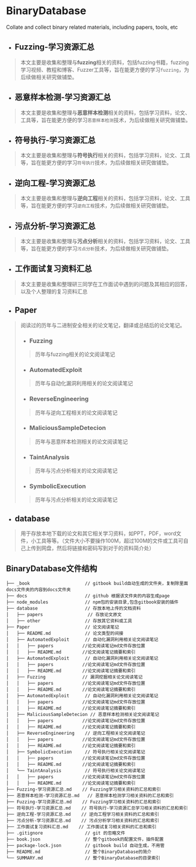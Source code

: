 # BinaryDatabase

Collate and collect binary related materials, including papers, tools, etc

* ## Fuzzing-学习资源汇总
> 本文主要是收集和整理与**fuzzing**相关的资料，包括fuzzing书籍，fuzzing 学习视频、教程和博客、Fuzzer工具等，旨在能更方便的学习`fuzzing`，为后续做相关研究做铺垫。

* ## 恶意样本检测-学习资源汇总
> 本文主要是收集和整理与**恶意样本检测**相关的资料，包括学习资料，论文、工具等，旨在能更方便的学习`恶意样本检测`技术，为后续做相关研究做铺垫。

* ## 符号执行-学习资源汇总
> 本文主要是收集和整理与**符号执行**相关的资料，包括学习资料，论文、工具等，旨在能更方便的学习`符号执行`技术，为后续做相关研究做铺垫。

* ## 逆向工程-学习资源汇总
> 本文主要是收集和整理与**逆向工程**相关的资料，包括学习资料，论文、工具等，旨在能更方便的学习`逆向工程`技术，为后续做相关研究做铺垫。

* ## 污点分析-学习资源汇总
> 本文主要是收集和整理与**污点分析**相关的资料，包括学习资料，论文、工具等，旨在能更方便的学习`污点分析`技术，为后续做相关研究做铺垫。

* ## 工作面试复习资料汇总
> 本文主要是收集和整理研三同学在工作面试中遇到的问题及其相应的回答，以及个人整理的复习资料汇总


* ## Paper
> 阅读过的历年与二进制安全相关的论文笔记，翻译或总结后的论文笔记。
>
> * ### Fuzzing
>> 历年与fuzzing相关的论文阅读笔记
>
>* ###  AutomatedExploit
>> 历年与自动化漏洞利用相关的论文阅读笔记
>
> * ### ReverseEngineering
>> 历年与逆向工程相关的论文阅读笔记
>
> * ### MaliciousSampleDetecion
>> 历年与恶意样本检测相关的论文阅读笔记
>
> * ### TaintAnalysis
>> 历年与污点分析相关的论文阅读笔记
>
> * ### SymbolicExecution
>> 历年与污点分析相关的论文阅读笔记

* ## database
> 用于存放本地下载的论文和其它相关学习资料，如PPT，PDF，word文件，小工具等等。（文件大小不要操作100M，超过100M的文件或工具可自己上传到网盘，然后将链接和密码写到对于的资料简介处）

## BinaryDatabase文件结构

```
├── _book                     // gitbook build自动生成的文件夹，复制除里面docs文件夹的内容到docs文件夹
├── docs                      // github 根据该文件夹的内容生成page
├── node_modules              // npm包的安装目录,包含gitbook安装的插件
├── database                  // 存放本地上传的文档资料
│   ├── papers                 // 存放论文原文
│   ├── other                 // 存放其它资料或工具
├── Paper                     // 论文阅读笔记
│   ├── README.md             // 论文类型的间接
│   ├── AutomatedExploit      // 自动化漏洞利用相关论文阅读笔记
│   │	├── papers			 //论文阅读笔记md文件存放位置 
│   │	├── README.md		 //论文阅读笔记摘要和索引
│   ├── AutomatedExploit      // 自动化漏洞利用相关论文阅读笔记
│   │	├── papers			 //论文阅读笔记md文件存放位置 
│   │	├── README.md		 //论文阅读笔记摘要和索引
│   ├── Fuzzing      		 // 漏洞挖掘相关论文阅读笔记
│   │	├── papers			 //论文阅读笔记md文件存放位置 
│   │	├── README.md		 //论文阅读笔记摘要和索引
│   ├── AutomatedExploit      // 自动化漏洞利用相关论文阅读笔记
│   │	├── papers			 //论文阅读笔记md文件存放位置 
│   │	├── README.md		 //论文阅读笔记摘要和索引
│   ├── MaliciousSampleDetecion // 恶意样本检测相关论文阅读笔记
│   │	├── papers			 //论文阅读笔记md文件存放位置 
│   │	├── README.md		 //论文阅读笔记摘要和索引
│   ├── ReverseEngineering    // 逆向工程相关论文阅读笔记
│   │	├── papers			 //论文阅读笔记md文件存放位置 
│   │	├── README.md		 //论文阅读笔记摘要和索引
│   ├── SymbolicExecution     // 符号执行相关论文阅读笔记
│   │	├── papers			 //论文阅读笔记md文件存放位置 
│   │	├── README.md		 //论文阅读笔记摘要和索引
│   └── TaintAnalysis         // 符号执行相关论文阅读笔记
│   │	├── papers			 //论文阅读笔记md文件存放位置 
│   │	├── README.md		 //论文阅读笔记摘要和索引
├── Fuzzing-学习资源汇总.md    // Fuzzing学习相关资料的汇总和索引
├── 恶意样本检测-学习资源汇总.md   // 恶意样本检测学习相关资料的汇总和索引
├── Fuzzing-学习资源汇总.md    // Fuzzing学习相关资料的汇总和索引
├── 符号执行-学习资源汇总.md    // 符号执行-学习资源汇总学习相关资料的汇总和索引
├── 逆向工程-学习资源汇总.md    // 逆向工程学习相关资料的汇总和索引
├── 污点分析-学习资源汇总.md    // 污点分析学习相关资料的汇总和索引
├── 工作面试复习资料汇总.md    // 工作面试复习相关资料的汇总和索引
├── .gitignore                // git 的忽略文件
├── book.json                 // 整个gitbook的配置文件，插件配置
├── package-lock.json         // gitbook build 自动生成，不用管
├── README.md                 // 整个BinaryDatabase的简介
└── SUMMARY.md                // 整个BinaryDatabase的目录索引

```